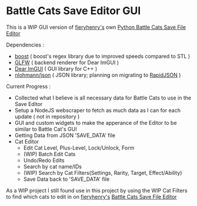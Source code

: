 # Battle Cats Save Editor GUI

This is a WIP GUI version of [fieryhenry's](https://github.com/fieryhenry) own [Python Battle Cats Save File Editor](https://github.com/fieryhenry/BCSFE-Python)

Dependencies :
- [boost](https://github.com/boostorg/boost) ( boost's regex library due to improved speeds compared to STL )
- [GLFW](https://github.com/glfw/glfw) ( backend renderer for Dear ImGUI )
- [Dear ImGUI](https://github.com/ocornut/imgui) ( GUI library for C++ )
- [nlohmann/json](https://github.com/nlohmann/json) ( JSON library; planning on migrating to [RapidJSON](https://github.com/Tencent/rapidjson) )

Current Progress :
- Collected what I believe is all necessary data for Battle Cats to use in the Save Editor
- Setup a NodeJS webscraper to fetch as much data as I can for each update ( not in repository )
- GUI and custom widgets to make the apperance of the Editor to be similar to Battle Cat's GUI
- Getting Data from JSON 'SAVE_DATA' file
- Cat Editor
  - Edit Cat Level, Plus-Level, Lock/Unlock, Form
  - (WIP) Batch Edit Cats
  - Undo/Redo Edits
  - Search by cat name/IDs
  - (WIP) Search by Cat Filters(Settings, Rarity, Target, Effect/Ability)
  - Save Data back to 'SAVE_DATA' file

As a WIP project I still found use in this project by using the WIP Cat Filters to find which cats to edit in on [fieryhenry's](https://github.com/fieryhenry) [Battle Cats Save File Editor](https://github.com/fieryhenry/BCSFE-Python)
